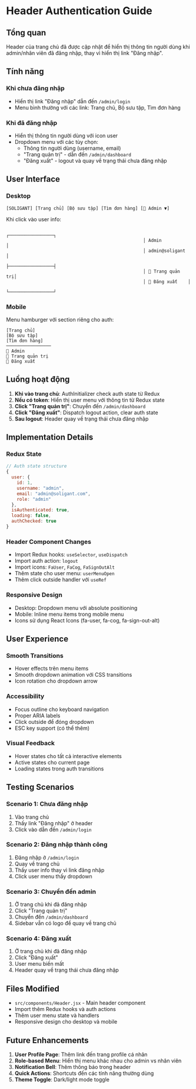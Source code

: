 # Header Authentication Guide

## Tổng quan

Header của trang chủ đã được cập nhật để hiển thị thông tin người dùng khi admin/nhân viên đã đăng nhập, thay vì hiển thị link "Đăng nhập".

## Tính năng

### Khi chưa đăng nhập

- Hiển thị link "Đăng nhập" dẫn đến `/admin/login`
- Menu bình thường với các link: Trang chủ, Bộ sưu tập, Tìm đơn hàng

### Khi đã đăng nhập

- Hiển thị thông tin người dùng với icon user
- Dropdown menu với các tùy chọn:
  - Thông tin người dùng (username, email)
  - "Trang quản trị" - dẫn đến `/admin/dashboard`
  - "Đăng xuất" - logout và quay về trạng thái chưa đăng nhập

## User Interface

### Desktop

```
[SOLIGANT] [Trang chủ] [Bộ sưu tập] [Tìm đơn hàng] [👤 Admin ▼]
```

Khi click vào user info:

```
                                                    ┌─────────────────┐
                                                    │ Admin           │
                                                    │ admin@soligant  │
                                                    ├─────────────────┤
                                                    │ 🔧 Trang quản trị│
                                                    │ 🚪 Đăng xuất    │
                                                    └─────────────────┘
```

### Mobile

Menu hamburger với section riêng cho auth:

```
[Trang chủ]
[Bộ sưu tập]
[Tìm đơn hàng]
─────────────────
👤 Admin
🔧 Trang quản trị
🚪 Đăng xuất
```

## Luồng hoạt động

1. **Khi vào trang chủ**: AuthInitializer check auth state từ Redux
2. **Nếu có token**: Hiển thị user menu với thông tin từ Redux state
3. **Click "Trang quản trị"**: Chuyển đến `/admin/dashboard`
4. **Click "Đăng xuất"**: Dispatch logout action, clear auth state
5. **Sau logout**: Header quay về trạng thái chưa đăng nhập

## Implementation Details

### Redux State

```javascript
// Auth state structure
{
  user: {
    id: 1,
    username: "admin",
    email: "admin@soligant.com",
    role: "admin"
  },
  isAuthenticated: true,
  loading: false,
  authChecked: true
}
```

### Header Component Changes

- Import Redux hooks: `useSelector`, `useDispatch`
- Import auth action: `logout`
- Import icons: `FaUser`, `FaCog`, `FaSignOutAlt`
- Thêm state cho user menu: `userMenuOpen`
- Thêm click outside handler với `useRef`

### Responsive Design

- Desktop: Dropdown menu với absolute positioning
- Mobile: Inline menu items trong mobile menu
- Icons sử dụng React Icons (fa-user, fa-cog, fa-sign-out-alt)

## User Experience

### Smooth Transitions

- Hover effects trên menu items
- Smooth dropdown animation với CSS transitions
- Icon rotation cho dropdown arrow

### Accessibility

- Focus outline cho keyboard navigation
- Proper ARIA labels
- Click outside để đóng dropdown
- ESC key support (có thể thêm)

### Visual Feedback

- Hover states cho tất cả interactive elements
- Active states cho current page
- Loading states trong auth transitions

## Testing Scenarios

### Scenario 1: Chưa đăng nhập

1. Vào trang chủ
2. Thấy link "Đăng nhập" ở header
3. Click vào dẫn đến `/admin/login`

### Scenario 2: Đăng nhập thành công

1. Đăng nhập ở `/admin/login`
2. Quay về trang chủ
3. Thấy user info thay vì link đăng nhập
4. Click user menu thấy dropdown

### Scenario 3: Chuyển đến admin

1. Ở trang chủ khi đã đăng nhập
2. Click "Trang quản trị"
3. Chuyển đến `/admin/dashboard`
4. Sidebar vẫn có logo để quay về trang chủ

### Scenario 4: Đăng xuất

1. Ở trang chủ khi đã đăng nhập
2. Click "Đăng xuất"
3. User menu biến mất
4. Header quay về trạng thái chưa đăng nhập

## Files Modified

- `src/components/Header.jsx` - Main header component
- Import thêm Redux hooks và auth actions
- Thêm user menu state và handlers
- Responsive design cho desktop và mobile

## Future Enhancements

1. **User Profile Page**: Thêm link đến trang profile cá nhân
2. **Role-based Menu**: Hiển thị menu khác nhau cho admin vs nhân viên
3. **Notification Bell**: Thêm thông báo trong header
4. **Quick Actions**: Shortcuts đến các tính năng thường dùng
5. **Theme Toggle**: Dark/light mode toggle
